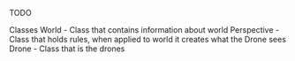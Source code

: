 TODO

Classes
World - Class that contains information about world
Perspective - Class that holds rules, when applied to world it creates what the Drone sees
Drone - Class that is the drones
